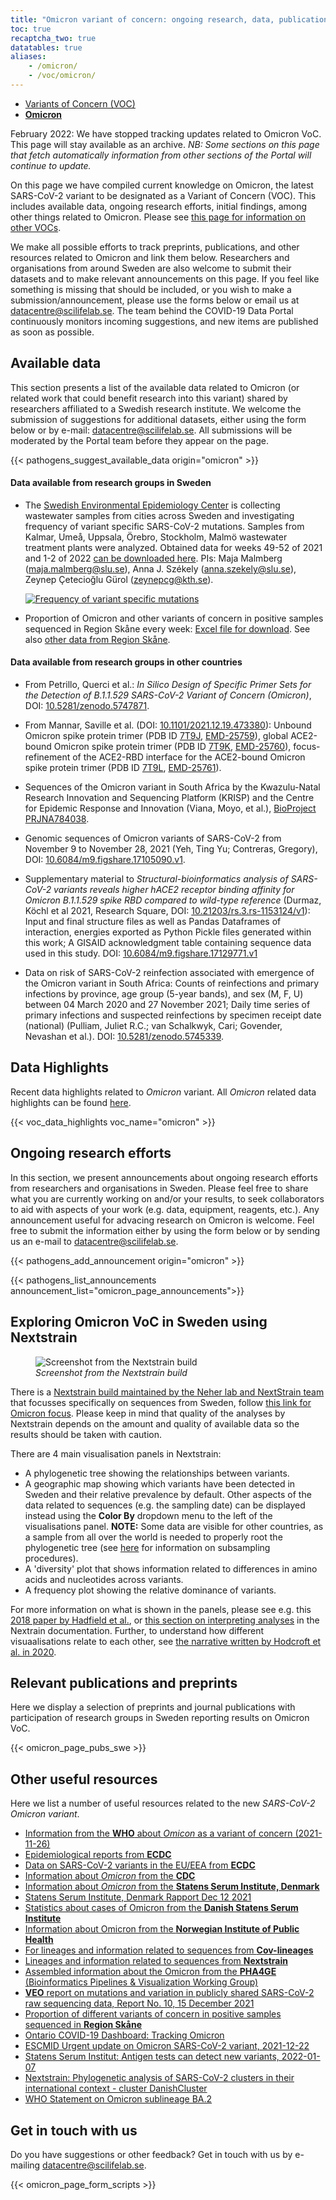 ```yaml
---
title: "Omicron variant of concern: ongoing research, data, publications and preprints"
toc: true
recaptcha_two: true
datatables: true
aliases:
    - /omicron/
    - /voc/omicron/
---
```


<div class="row mb-4"><div class="col col-sm-8"><ul class="nav nav-tabs nav-justified">
  <li class="nav-item">
    <a class="nav-link" href="../">Variants of Concern (VOC)</a>
  </li>
  <li class="nav-item">
    <a class="nav-link active" href="#"><b>Omicron<br></b></a>
  </li>
</ul></div></div>

<div class="alert alert-info">
  <i class="bi bi-exclamation-triangle-fill"></i> February 2022: We have stopped tracking updates related to Omicron VoC. This page will stay available as an archive. <i>NB: Some sections on this page that fetch automatically information from other sections of the Portal will continue to update.</i>
</div>

On this page we have compiled current knowledge on Omicron, the latest SARS-CoV-2 variant to be designated as a Variant of Concern (VOC). This includes available data, ongoing research efforts, initial findings, among other things related to Omicron. Please see [this page for information on other VOCs](../).

We make all possible efforts to track preprints, publications, and other resources related to Omicron and link them below. Researchers and organisations from around Sweden are also welcome to submit their datasets and to make relevant announcements on this page. If you feel like something is missing that should be included, or you wish to make a submission/announcement, please use the forms below or email us at <datacentre@scilifelab.se>. The team behind the COVID-19 Data Portal continuously monitors incoming suggestions, and new items are published as soon as possible.

## Available data

This section presents a list of the available data related to Omicron (or related work that could benefit research into this variant) shared by researchers affiliated to a Swedish research institute. We welcome the submission of suggestions for additional datasets, either using the form below or by e-mail: <datacentre@scilifelab.se>. All submissions will be moderated by the Portal team before they appear on the page.

{{< pathogens_suggest_available_data origin="omicron" >}}

#### Data available from research groups in Sweden

  <ul>
    <li><p>The <a href="https://www.scilifelab.se/pandemic-response/pandemic-laboratory-preparedness/swedish-environmental-epidemiology-center-seec/">Swedish Environmental Epidemiology Center</a> is collecting wastewater samples from cities across Sweden and investigating frequency of variant specific SARS-CoV-2 mutations. Samples from Kalmar, Umeå, Uppsala, Örebro, Stockholm, Malmö wastewater treatment plants were analyzed. Obtained data for weeks 49-52 of 2021 and 1-2 of 2022 <a href="https://blobserver.dc.scilifelab.se/blob/sarscov2_frequency_of_mutations.csv/info">can be downloaded here</a>. PIs: Maja Malmberg (<a href="mailto:maja.malmberg@slu.se">maja.malmberg@slu.se</a>), Anna J. Székely (<a href="mailto:anna.szekely@slu.se">anna.szekely@slu.se</a>), Zeynep Çetecioğlu Gürol (<a href="mailto:zeynepcg@kth.se">zeynepcg@kth.se</a>).</p>
    <p><a href="/voc/delta_omicron_all_B1_2_simple.pdf"><img src="/voc/delta_omicron_all_B1_2_simple.png" alt="Frequency of variant specific mutations"></a></p>
  </li>
    <li><p>Proportion of Omicron and other variants of concern in positive samples sequenced in Region Skåne every week: <a href="https://www.skane.se/siteassets/lagesbild-covid-19-i-skane/sekvensering-tidsserie.xlsx">Excel file for download</a>. See also <a href="https://www.skane.se/digitala-rapporter/lagesbild-covid-19-i-skane/om-statistiken/">other data from Region Skåne</a>.</p></li>
  </ul>

#### Data available from research groups in other countries

<ul>
  <li><p>From Petrillo, Querci et al.: <em>In Silico Design of Specific Primer Sets for the Detection of B.1.1.529 SARS-CoV-2 Variant of Concern (Omicron)</em>, DOI: <a href="https://doi.org/10.5281/zenodo.5747871">10.5281/zenodo.5747871</a>.</p></li>
  <li><p>From Mannar, Saville et al. (DOI: <a href="https://doi.org/10.1101/2021.12.19.473380">10.1101/2021.12.19.473380</a>): Unbound Omicron spike protein trimer (PDB ID <a href="https://www.rcsb.org/structure/7T9J">7T9J</a>, <a href="https://www.emdataresource.org/EMD-25759">EMD-25759</a>), global ACE2-bound Omicron spike protein trimer (PDB ID <a href="https://www.rcsb.org/structure/7T9K">7T9K</a>, <a href="https://www.emdataresource.org/EMD-25760">EMD-25760</a>), focus-refinement of the ACE2-RBD interface for the ACE2-bound Omicron spike protein trimer (PDB ID <a href="https://www.rcsb.org/structure/7T9L">7T9L</a>, <a href="https://www.emdataresource.org/EMD-25761">EMD-25761</a>).</p></li>
  <li><p>Sequences of the Omicron variant in South Africa by the Kwazulu-Natal Research Innovation and Sequencing Platform (KRISP) and the Centre for Epidemic Response and Innovation (Viana, Moyo, et al.), <a href="https://www.ncbi.nlm.nih.gov/bioproject/?term=PRJNA784038">BioProject PRJNA784038</a>.</p></li>
  <li><p>Genomic sequences of Omicron variants of SARS-CoV-2 from November 9 to November 28, 2021 (Yeh, Ting Yu; Contreras, Gregory), DOI: <a href="https://doi.org/10.6084/m9.figshare.17105090.v1">10.6084/m9.figshare.17105090.v1</a>.</p></li>
  <li><p>Supplementary material to <em>Structural-bioinformatics analysis of SARS-CoV-2 variants reveals higher hACE2 receptor binding affinity for Omicron B.1.1.529 spike RBD compared to wild-type reference</em> (Durmaz, Köchl et al 2021, Research Square, DOI: <a href="https://doi.org/10.21203/rs.3.rs-1153124/v1">10.21203/rs.3.rs-1153124/v1</a>):  Input and final structure files as well as Pandas Dataframes of interaction, energies exported as Python Pickle files generated within this work; A GISAID acknowledgment table containing sequence data used in this study. DOI: <a href="https://doi.org/10.6084/m9.figshare.17129771.v1">10.6084/m9.figshare.17129771.v1</a></p></li>
  <li><p>Data on risk of SARS-CoV-2 reinfection associated with emergence of the Omicron variant in South Africa: Counts of reinfections and primary infections by province, age group (5-year bands), and sex (M, F, U) between 04 March 2020 and 27 November 2021; Daily time series of primary infections and suspected reinfections by specimen receipt date (national) (Pulliam, Juliet R.C.; van Schalkwyk, Cari; Govender, Nevashan et al.). DOI: <a href="https://doi.org/10.5281/zenodo.5745339">10.5281/zenodo.5745339</a>.</p></li>
</ul>

## Data Highlights

Recent data highlights related to *Omicron* variant. All *Omicron* related data highlights can be found <a href="/highlights/vocs/omicron">here</a>.

{{< voc_data_highlights voc_name="omicron" >}}

## Ongoing research efforts

In this section, we present announcements about ongoing research efforts from researchers and organisations in Sweden. Please feel free to share what you are currently working on and/or your results, to seek collaborators to aid with aspects of your work (e.g. data, equipment, reagents, etc.). Any announcement useful for advacing research on Omicron is welcome. Feel free to submit the information either by using the form below or by sending us an e-mail to <datacentre@scilifelab.se>.

{{< pathogens_add_announcement origin="omicron" >}}

{{< pathogens_list_announcements announcement_list="omicron_page_announcements">}}

## Exploring Omicron VoC in Sweden using Nextstrain

<figure class="figure float-right mx-3 w-50">
  <img src="/voc/nextstrain_omicron.png" alt="Screenshot from the Nextstrain build" class="img-thumbnail">
  <figcaption class="figure-caption mt-1"><i>Screenshot from the Nextstrain build</i></figcaption>
</figure>

There is a [Nextstrain build maintained by the Neher lab and NextStrain team](https://nextstrain.org/groups/neherlab/ncov/sweden) that focusses specifically on sequences from Sweden, follow [this link for Omicron focus](https://nextstrain.org/groups/neherlab/ncov/sweden?f_clade_membership=21K%20%28Omicron%29). Please keep in mind that quality of the analyses by Nextstrain depends on the amount and quality of available data so the results should be taken with caution.

There are 4 main visualisation panels in Nextstrain:

- A phylogenetic tree showing the relationships between variants.
- A geographic map showing which variants have been detected in Sweden and their relative prevalence by default. Other aspects of the data related to sequences (e.g. the sampling date) can be displayed instead using the **Color By** dropdown menu to the left of the visualisations panel. **NOTE:** Some data are visible for other countries, as a sample from all over the world is needed to properly root the phylogenetic tree (see [here](https://docs.nextstrain.org/projects/ncov/en/latest/analysis/data-prep.html) for information on subsampling procedures).
- A 'diversity' plot that shows information related to differences in amino acids and nucleotides across variants.
- A frequency plot showing the relative dominance of variants.

For more information on what is shown in the panels, please see e.g. this [2018 paper by Hadfield et al.](https://academic.oup.com/bioinformatics/article/34/23/4121/5001388), or [this section on interpreting analyses](https://docs.nextstrain.org/en/latest/learn/interpret/index.html) in the Nextrain documentation. Further, to understand how different visuaalisations relate to each other, see [the narrative written by Hodcroft et al. in 2020](https://nextstrain.org/narratives/trees-background).

## Relevant publications and preprints

Here we display a selection of preprints and journal publications with participation of research groups in Sweden reporting results on Omicron VoC.

{{< omicron_page_pubs_swe >}}

## Other useful resources

Here we list a number of useful resources related to the new *SARS-CoV-2 Omicron variant*.

- [Information from the **WHO** about *Omicon* as a variant of concern (2021-11-26)](https://www.who.int/news/item/26-11-2021-classification-of-omicron-(b.1.1.529)-sars-cov-2-variant-of-concern)
- [Epidemiological reports from **ECDC**](https://www.ecdc.europa.eu/en/news-events)
- [Data on SARS-CoV-2 variants in the EU/EEA from **ECDC**](https://www.ecdc.europa.eu/en/publications-data/data-virus-variants-covid-19-eueea)
- [Information about *Omicron* from the **CDC**](https://www.cdc.gov/coronavirus/2019-ncov/variants/omicron-variant.html)
- [Information about *Omicron* from the **Statens Serum Institute, Denmark**](https://www.ssi.dk/aktuelt/nyheder/2021/status-pa-omikron-varianten-b11529-pr-061221)
- [Statens Serum Institute, Denmark Rapport Dec 12 2021](https://covid19.ssi.dk/virusvarianter/omikron)
- [Statistics about cases of Omicron from the **Danish Statens Serum Institute**](https://files.ssi.dk/covid19/podepind-sekventering/variant-pcr-test-december2021/opgoerelse-variantpcr-covid19-13122021-j49o)
- [Information about Omicron from the **Norwegian Institute of Public Health**](https://www.fhi.no/en/id/infectious-diseases/coronavirus/statistikk-over-meldte-tilfeller-avny-virusvariant-omikron/)
- [For lineages and information related to sequences from **Cov-lineages**](https://cov-lineages.org/global_report_B.1.1.529.html)
- [Lineages and information related to sequences from **Nextstrain**](https://nextstrain.org/groups/neherlab/ncov/sweden)
- [Assembled information about the Omicron from the **PHA4GE** (Bioinformatics Pipelines & Visualization Working Group)](https://github.com/pha4ge/pipeline-resources/blob/main/docs/omicron-resources.md)
- [**VEO** report on mutations and variation in publicly shared SARS-CoV-2 raw sequencing data, Report No. 10, 15 December 2021](https://www.veo-europe.eu/news/nyhed?id=%7B1B87370A-0EBB-4412-81E5-9390A6FCDC07%7D)
- [Proportion of different variants of concern in positive samples sequenced in **Region Skåne**](https://www.skane.se/digitala-rapporter/lagesbild-covid-19-i-skane/sekvensering/)
- [Ontario COVID-19 Dashboard: Tracking Omicron](https://covid19-sciencetable.ca/ontario-dashboard/)
- [ESCMID Urgent update on Omicron SARS-CoV-2 variant, 2021-12-22](https://eacademy.escmid.org/escmid/2021/covid-19-webinars/348220/)
- [Statens Serum Institut: Antigen tests can detect new variants, 2022-01-07](https://www.ssi.dk/aktuelt/nyheder/2022/antigentest-undersoger-for-varianter)
- [Nextstrain: Phylogenetic analysis of SARS-CoV-2 clusters in their international context - cluster DanishCluster](https://nextstrain.org/groups/neherlab/ncov/DanishCluster)
- [WHO Statement on Omicron sublineage BA.2](https://www.who.int/news/item/22-02-2022-statement-on-omicron-sublineage-ba.2)

## Get in touch with us

Do you have suggestions or other feedback? Get in touch with us by e-mailing <datacentre@scilifelab.se>.

{{< omicron_page_form_scripts >}}
